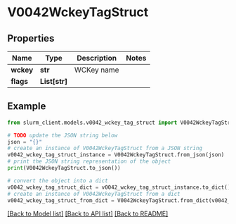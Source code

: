# V0042WckeyTagStruct


## Properties

Name | Type | Description | Notes
------------ | ------------- | ------------- | -------------
**wckey** | **str** | WCKey name | 
**flags** | **List[str]** |  | 

## Example

```python
from slurm_client.models.v0042_wckey_tag_struct import V0042WckeyTagStruct

# TODO update the JSON string below
json = "{}"
# create an instance of V0042WckeyTagStruct from a JSON string
v0042_wckey_tag_struct_instance = V0042WckeyTagStruct.from_json(json)
# print the JSON string representation of the object
print(V0042WckeyTagStruct.to_json())

# convert the object into a dict
v0042_wckey_tag_struct_dict = v0042_wckey_tag_struct_instance.to_dict()
# create an instance of V0042WckeyTagStruct from a dict
v0042_wckey_tag_struct_from_dict = V0042WckeyTagStruct.from_dict(v0042_wckey_tag_struct_dict)
```
[[Back to Model list]](../README.md#documentation-for-models) [[Back to API list]](../README.md#documentation-for-api-endpoints) [[Back to README]](../README.md)


